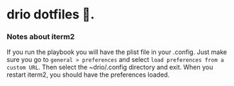# drio dotfiles 🧚.

### Notes about iterm2

If you run the playbook you will have the plist file in your .config. Just make sure
you go to `general > preferences` and select `load preferences from a custom URL`. Then 
select the ~drio/.config directory and exit. When you restart iterm2, you should have 
the preferences loaded.

